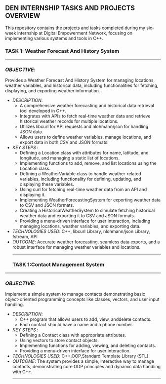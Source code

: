 ## DEN INTERNSHIP TASKS AND PROJECTS OVERVIEW
This repository contains the projects and tasks completed during my six-week internship at Digital Empowerment Network, focusing on implementing various systems and tools in C++.
### TASK 1: Weather Forecast And History System
---
### *OBJECTIVE*:
Provides a  Weather Forecast And History System for managing locations, weather variables, and historical data, including functionalities for fetching, displaying, and exporting weather information.
+ *DESCRIPTION*:
  - A comprehensive weather forecasting and historical data retrieval tool developed in C++.
  - Integrates with APIs to fetch real-time weather data and retrieve historical weather records for multiple locations.
  - Utilizes libcurl for API requests and nlohmann/json for handling JSON data.
  - Allows users to define weather variables, manage locations, and export data in both CSV and JSON formats.
+ *KEY STEPS* :
  - Defining a Location class with attributes for name, latitude, and longitude, and managing a static list of locations.
  - Implementing functions to add, remove, and list locations using the Location class.
  - Defining a WeatherVariable class to handle weather-related variables, including functionality for defining, updating, and displaying these variables.
  - Using curl for fetching real-time weather data from an API and displaying it.
  - Implementing WeatherForecastingSystem for exporting weather data to CSV and JSON formats.
  - Creating a HistoricalWeatherSystem to simulate fetching historical weather data and exporting it to CSV and JSON formats.
  - Providing a menu-driven interface for user interaction, including managing locations, weather variables, and exporting data.
+ *TECHNOLOGIES USED*: C++, libcurl Library, nlohmann/json Library, fstream, API
+ *OUTCOME*: Accurate weather forecasting, seamless data exports, and a robust interface for managing weather variables and locations.
  --- ---
  ### TASK 1:Contact Management System
---
### *OBJECTIVE*:
Implement a simple system to manage contacts demonstrating basic object-oriented programming concepts like classes, vectors, and user input handling.
+ *DESCRIPTION*:
  - C++ program that allows users to add, view, anddelete contacts.
  - Each contact should have a name and a phone number.
+ *KEY STEPS* :
  - Defining a Contact class with appropriate attributes.
  - Using vectors to store contact objects.
  - Implementing functions for adding, viewing, and deleting contacts.
  - Providing a menu-driven interface for user interaction.
+ *TECHNOLOGIES USED*: C++,OOP,Standard Template Library (STL).
+ *OUTCOME*: The system provides a simple, interactive way to manage contacts, demonstrating core OOP principles and dynamic data handling with C++.
  --- ---
